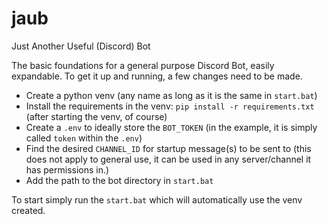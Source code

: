 # jaub
Just Another Useful (Discord) Bot

The basic foundations for a general purpose Discord Bot, easily expandable.
To get it up and running, a few changes need to be made.
* Create a python venv (any name as long as it is the same in `start.bat`)
* Install the requirements in the venv: `pip install -r requirements.txt` (after starting the venv, of course)
* Create a `.env` to ideally store the `BOT_TOKEN` (in the example, it is simply called `token` within the `.env`)
* Find the desired `CHANNEL_ID` for startup message(s) to be sent to (this does not apply to general use, it can be used in any server/channel it has permissions in.)
* Add the path to the bot directory in `start.bat`

To start simply run the `start.bat` which will automatically use the venv created.
